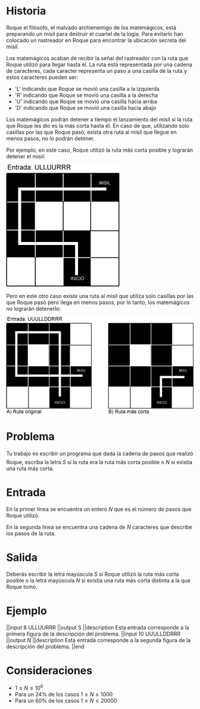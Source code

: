 # Historia

Roque el filósofo, el malvado archienemigo de los matemágicos, está preparando un misil para destruir el cuartel de la logia. Para evitarlo han colocado un rastreador en Roque para encontrar la ubicación secreta del misil.

Los matemágicos acaban de recibir la señal del rastreador con la ruta que Roque utilizó para llegar hasta él. La ruta está representada por una cadena de caracteres, cada caracter representa un paso a una casilla de la ruta y estos caracteres pueden ser:

* 'L' indicando que Roque se movió una casilla a la izquierda
* 'R' indicando que Roque se movió una casilla a la derecha
* 'U' indicando que Roque se movió una casilla hacia arriba
* 'D' indicando que Roque se movió una casilla hacia abajo

Los matemágicos podrán detener a tiempo el lanzamiento del misil si la ruta que Roque les dio es la más corta hasta él. En caso de que, utilizando solo casillas por las que Roque pasó, exista otra ruta al misil que llegue en menos pasos, no lo podrán detener.

Por ejemplo, en este caso, Roque utilizó la ruta más corta posible y lograrán detener el misil:

![S](si.png)

Pero en este otro caso existe una ruta al misil que utiliza solo casillas por las que Roque pasó pero llega en menos pasos, por lo tanto, los matemágicos no lograrán detenerlo:

![N](no.png)

# Problema

Tu trabajo es escribir un programa que dada la cadena de pasos que realizó Roque, escriba la letra *S* si la ruta era la ruta más corta posible o *N* si existía una ruta más corta.

# Entrada

En la primer línea se encuentra un entero $N$ que es el número de pasos que Roque utilizó.

En la segunda línea se encuentra una cadena de $N$ caracteres que describe los pasos de la ruta.

# Salida

Deberás escribir la letra mayúscula *S* si Roque utilizó la ruta más corta posible o la letra mayúscula *N* si existía una ruta más corta distinta a la que Roque tomó.

# Ejemplo

||input
8
ULLUURRR
||output
S
||description
Esta entrada corresponde a la primera figura de la descripción del problema.
||input
10
UUULLDDRRR
||output
N
||description
Esta entrada corresponde a la segunda figura de la descripción del problema.
||end

# Consideraciones

* $1 \leq N \leq 10^6$
* Para un 24% de los casos $1 \leq N \leq 1000$
* Para un 60% de los casos $1 \leq N \leq 20000$
